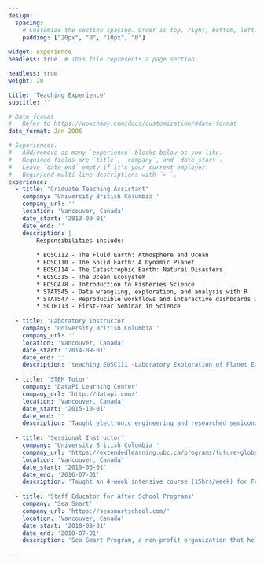 ```yaml
---
design:
  spacing:
    # Customize the section spacing. Order is top, right, bottom, left.
    padding: ["20px", "0", "10px", "0"]
    
widget: experience
headless: true  # This file represents a page section.

headless: true
weight: 20

title: 'Teaching Experience'
subtitle: ''

# Date format
#   Refer to https://wowchemy.com/docs/customization/#date-format
date_format: Jan 2006

# Experiences.
#   Add/remove as many `experience` blocks below as you like.
#   Required fields are `title`, `company`, and `date_start`.
#   Leave `date_end` empty if it's your current employer.
#   Begin/end multi-line descriptions with `>-`.
experience:
  - title: 'Graduate Teaching Assistant'
    company: 'University British Columbia '
    company_url: ''
    location: 'Vancouver, Canada'
    date_start: '2013-09-01'
    date_end: ''
    description: |
        Responsibilities include:
        
        * EOSC112 - The Fluid Earth: Atmosphere and Ocean
        * EOSC110 - The Solid Earth: A Dynamic Planet
        * EOSC114 - The Catastrophic Earth: Natural Disasters
        * EOSC315 - The Ocean Ecosystem
        * EOSC478 - Introduction to Fisheries Science
        * STAT545 - Data wrangling, exploration, and analysis with R
        * STAT547 - Reproducible workflows and interactive dashboards with R
        * SCIE113 - First-Year Seminar in Science
        
  - title: 'Laboratory Instructor'
    company: 'University British Columbia '
    company_url: ''
    location: 'Vancouver, Canada'
    date_start: '2014-09-01'
    date_end: ''
    description: 'teaching EOSC111 -Laboratory Exploration of Planet Earth'
        
  - title: 'STEM Tutor'
    company: 'DataPi Learning Center'
    company_url: 'http://datapi.com/'
    location: 'Vancouver, Canada'
    date_start: '2015-10-01'
    date_end: ''
    description: 'Taught electronic engineering and researched semiconductor physics.'
        
  - title: 'Sessional Instructor'
    company: 'University British Columbia '
    company_url: 'https://extendedlearning.ubc.ca/programs/future-global-leaders'
    location: 'Vancouver, Canada'
    date_start: '2019-06-01'
    date_end: '2016-07-01'
    description: 'Taught an 4-week intensive course (15hrs/week) for Future Global Leaders Program'
        
  - title: 'Staff Educator for After School Programs'
    company: 'Sea Smart'
    company_url: 'https://seasmartschool.com/'
    location: 'Vancouver, Canada'
    date_start: '2018-08-01'
    date_end: '2018-07-01'
    description: 'Sea Smart Program, a non-profit organization that helps kids in Grades 1 to 4 develop essential skills such as critical thinking, problem-solving, teamwork and leadership to learn about our amazing oceans and marine animals.'
    
---
```

